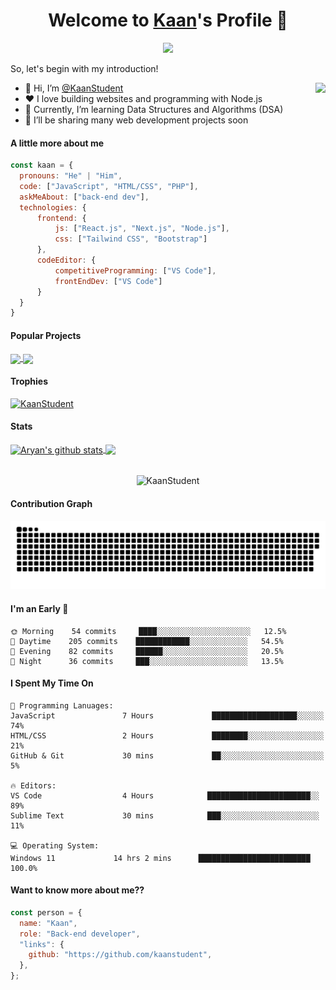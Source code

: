 <p align="center">
  <h1 align="center">Welcome to <a href="https://github.com/kaanstudent">Kaan</a>'s Profile 👋</h1>
</p>
<p align="center">
  <a align="center" href="https://github.com/DenverCoder1/readme-typing-svg"><img src="https://readme-typing-svg.herokuapp.com?&font=IBM+Plex+Sans&color=F72EE2&size=25&lines=Welcome+to+my+GitHub+Profile!;I'm+Kaan;A+Competitive+Programmer;Doing+Web+Dev+and+DSA" /></a>
</p>
<p>So, let's begin with my introduction!
</p>
<img align="right" src="https://media.giphy.com/media/M9gbBd9nbDrOTu1Mqx/giphy.gif">
<ul>
  <li>👋 Hi, I’m <a href="https://github.com/kaanstudent">@KaanStudent</a></li>
  <li>❤️ I love building websites and programming with Node.js</li>
  <li>🌱 Currently, I’m learning Data Structures and Algorithms (DSA)</li>
  <li>💼 I’ll be sharing many web development projects soon</li>
</ul>

#### A little more about me
```javascript
const kaan = {
  pronouns: "He" | "Him",
  code: ["JavaScript", "HTML/CSS", "PHP"],
  askMeAbout: ["back-end dev"],
  technologies: {
      frontend: {
          js: ["React.js", "Next.js", "Node.js"],
          css: ["Tailwind CSS", "Bootstrap"]
      },
      codeEditor: {
          competitiveProgramming: ["VS Code"],
          frontEndDev: ["VS Code"]
      }
  }
}
```

#### Popular Projects
<a href="https://github.com/kaanstudent/kaanstudent">
  <img align="center" src="https://github-readme-stats.anuraghazra1.vercel.app/api/pin/?username=kaanstudent&repo=kaanstudent&theme=onedark" />
</a>    
<a href="https://github.com/kaanstudent/yapayzeka">
  <img align="center" src="https://github-readme-stats.anuraghazra1.vercel.app/api/pin/?username=kaanstudent&repo=yapayzeka&theme=onedark"/>
</a>

#### Trophies

<p align="left"> <a href="https://github.com/ryo-ma/github-profile-trophy"><img src="https://github-profile-trophy.vercel.app/?username=kaanstudent&row=3&column=7&theme=onedark&column=8&no-frame=false&no-bg=false" alt="KaanStudent"></a></p>

#### Stats
<a href="https://github.com/anuraghazra/github-readme-stats">
  <img align="center" src="https://github-readme-stats.vercel.app/api?username=kaanstudent&count_private=true&show_icons=true&theme=onedark" alt="Aryan's github stats" />
</a>
<a href="https://github.com/anuraghazra/github-readme-stats">
  <img align="center" src="https://github-readme-stats.vercel.app/api/top-langs/?username=kaanstudent&count_private=true&langs_count=3&theme=onedark" />
</a>
<br />
<br />
<p align="center">
  <img align="center" height="150em" src="https://github-readme-streak-stats.herokuapp.com/?user=kaanstudent&theme=onedark-duo" alt="KaanStudent" />
</p>

#### Contribution Graph
![Snake game](https://raw.githubusercontent.com/kaanstudent/kaanstudent/123e19cf29a1c81baebff73f996cae8ae0a9840f/snake.svg)

#### I'm an Early 🐤
```text
🌞 Morning    54 commits     ████░░░░░░░░░░░░░░░░░░░░░   12.5% 
🌆 Daytime    205 commits    ████████████░░░░░░░░░░░░░   54.5% 
🌃 Evening    82 commits     ██████░░░░░░░░░░░░░░░░░░░   20.5% 
🌙 Night      36 commits     ███░░░░░░░░░░░░░░░░░░░░░░   13.5%
```

#### I Spent My Time On
```text
💬 Programming Lanuages:
JavaScript               7 Hours             ███████████████████░░░░░░   74%
HTML/CSS                 2 Hours             ████████░░░░░░░░░░░░░░░░░   21%
GitHub & Git             30 mins             ██░░░░░░░░░░░░░░░░░░░░░░░   5%

🔥 Editors:
VS Code                  4 Hours            ███████████████████████░░   89% 
Sublime Text             30 mins            ███░░░░░░░░░░░░░░░░░░░░░░   11%

💻 Operating System:
Windows 11             14 hrs 2 mins      █████████████████████████   100.0%
```

#### Want to know more about me??
```javascript
const person = {
  name: "Kaan",
  role: "Back-end developer",
  "links": {
    github: "https://github.com/kaanstudent",
  },
};
```
